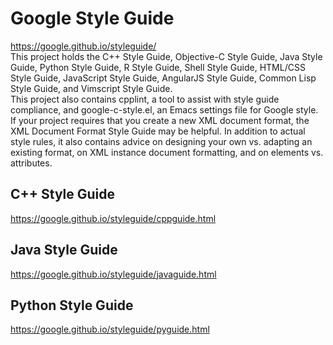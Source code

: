 # Google Style Guide
 https://google.github.io/styleguide/   
 This project holds the C++ Style Guide, Objective-C Style Guide, Java Style Guide, Python Style Guide, R Style Guide, Shell Style Guide, HTML/CSS Style Guide, JavaScript Style Guide, AngularJS Style Guide, Common Lisp Style Guide, and Vimscript Style Guide.   
 This project also contains cpplint, a tool to assist with style guide compliance, and google-c-style.el, an Emacs settings file for Google style.  
If your project requires that you create a new XML document format, the XML Document Format Style Guide may be helpful. In addition to actual style rules, it also contains advice on designing your own vs. adapting an existing format, on XML instance document formatting, and on elements vs. attributes.

##  C++ Style Guide
 https://google.github.io/styleguide/cppguide.html
 
##  Java Style Guide
 https://google.github.io/styleguide/javaguide.html
 
##  Python Style Guide
 https://google.github.io/styleguide/pyguide.html
 
